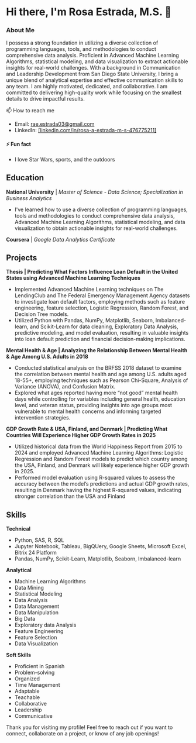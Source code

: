 # Hi there, I'm Rosa Estrada, M.S. 👋

### About Me
I possess a strong foundation in utilizing a diverse collection of programming languages, tools, and methodologies to conduct comprehensive data analysis. 
Proficient in Advanced Machine Learning Algorithms, statistical modeling, and data visualization to extract actionable insights for real-world challenges. 
With a background in Communication and Leadership Development from San Diego State University, I bring a unique blend of analytical expertise and effective communication skills to any team. 
I am highly motivated, dedicated, and collaborative. I am committed to delivering high-quality work while focusing on the smallest details to drive impactful results.

📫 How to reach me
- Email: rae.estrada03@gmail.com
- LinkedIn: [[linkedin.com/in/rosa-a-estrada-m-s-476775211]](https://www.linkedin.com/in/rosa-a-estrada-m-s-476775211?lipi=urn%3Ali%3Apage%3Ad_flagship3_profile_view_base_contact_details%3Bgd44CFwETwyVr76omfu5WQ%3D%3D)

#### ⚡ Fun fact
- I love Star Wars, sports, and the outdoors

## Education
**National University** | *Master of Science - Data Science; Specialization in Business Analytics*
- I've learned how to use a diverse collection of programming languages, tools and methodologies to conduct comprehensive data analysis, Advanced Machine Learning Algorithms, statistical modeling, and data visualization to obtain actionable insights for real-world challenges.

**Coursera** | *Google Data Analytics Certificate*

## Projects
**Thesis | Predicting What Factors Influence Loan Default in the United States using Advanced Machine Learning Techniques**
- Implemented Advanced Machine Learning techniques on The LendingClub and The Federal Emergency Management Agency datasets to investigate loan default factors, employing methods such as feature engineering, feature selection, Logistic Regression, Random Forest, and Decision Tree models.  
- Utilized Python with Pandas, NumPy, Matplotlib, Seaborn, Imbalanced-learn, and Scikit-Learn for data cleaning, Exploratory Data Analysis, predictive modeling, and model evaluation, resulting in valuable insights into loan default prediction and financial decision-making implications.

**Mental Health & Age | Analyzing the Relationship Between Mental Health & Age Among U.S. Adults in 2018**
- Conducted statistical analysis on the BRFSS 2018 dataset to examine the correlation between mental health and age among U.S. adults aged 18-55+, employing techniques such as Pearson Chi-Square, Analysis of Variance (ANOVA), and Confusion Matrix.
- Explored what ages reported having more “not good” mental health days while controlling for variables including general health, education level, and veteran status, providing insights into age groups most vulnerable to mental health concerns and informing targeted intervention strategies.

**GDP Growth Rate & USA, Finland, and Denmark | Predicting What Countries Will Experience Higher GDP Growth Rates in 2025**
- Utilized historical data from the World Happiness Report from 2015 to 2024 and employed Advanced Machine Learning Algorithms: Logistic Regression and Random Forest models to predict which country among the USA, Finland, and Denmark will likely experience higher GDP growth in 2025.
- Performed model evaluation using R-squared values to assess the accuracy between the model’s predictions and actual GDP growth rates, resulting in Denmark having the highest R-squared values, indicating stronger correlation than the USA and Finland


## Skills
**Technical**
- Python, SAS, R, SQL
- Jupyter Notebook, Tableau, BigQUery, Google Sheets, Microsoft Excel, Bitrix 24 Platform
- Pandas, NumPy, Scikit-Learn, Matplotlib, Seaborn, Imbalanced-learn

**Analytical**
- Machine Learning Algorithms
- Data Mining
- Statistical Modeling
- Data Analysis
- Data Management
- Data Manipulation
- Big Data
- Exploratory data Analysis
- Feature Engineering
- Feature Selection
- Data Visualization
  
**Soft Skills**
- Proficient in Spanish
- Problem-solving
- Organized
- Time Management
- Adaptable
- Teachable
- Collaborative
- Leadership
- Communicative

Thank you for visiting my profile! Feel free to reach out if you want to connect, collaborate on a project, or know of any job openings!
<!---
rosaaestrada/rosaaestrada is a ✨ special ✨ repository because its `README.md` (this file) appears on your GitHub profile.
You can click the Preview link to take a look at your changes.
--->
